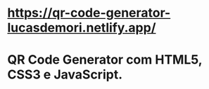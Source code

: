 # https://qr-code-generator-lucasdemori.netlify.app/
# QR Code Generator com HTML5, CSS3 e JavaScript.
